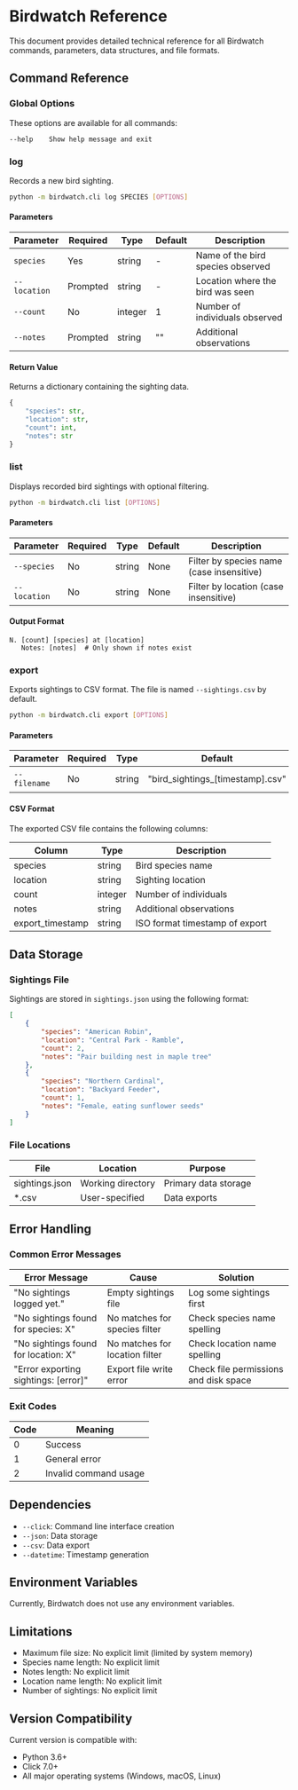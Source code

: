 # Birdwatch Reference

This document provides detailed technical reference for all Birdwatch commands, parameters, data structures, and file formats.

## Command Reference

### Global Options

These options are available for all commands:

```text
--help    Show help message and exit
```

### log

Records a new bird sighting.

```bash
python -m birdwatch.cli log SPECIES [OPTIONS]
```

#### Parameters

| Parameter | Required | Type | Default | Description |
|-----------|----------|------|---------|-------------|
| `species` | Yes | string | - | Name of the bird species observed |
| `--location` | Prompted | string | - | Location where the bird was seen |
| `--count` | No | integer | 1 | Number of individuals observed |
| `--notes` | Prompted | string | "" | Additional observations |

#### Return Value

Returns a dictionary containing the sighting data.
```python
{
    "species": str,
    "location": str,
    "count": int,
    "notes": str
}
```

### list

Displays recorded bird sightings with optional filtering.

```bash
python -m birdwatch.cli list [OPTIONS]
```

#### Parameters

| Parameter | Required | Type | Default | Description |
|-----------|----------|------|---------|-------------|
| `--species` | No | string | None | Filter by species name (case insensitive) |
| `--location` | No | string | None | Filter by location (case insensitive) |

#### Output Format

```
N. [count] [species] at [location]
   Notes: [notes]  # Only shown if notes exist
```

### export

Exports sightings to CSV format. The file is named `--sightings.csv` by default.

```bash
python -m birdwatch.cli export [OPTIONS]
```

#### Parameters

| Parameter | Required | Type | Default | Description |
|-----------|----------|------|---------|-------------|
| `--filename` | No | string | "bird_sightings_[timestamp].csv" | Output filename |

#### CSV Format

The exported CSV file contains the following columns:

| Column | Type | Description |
|--------|------|-------------|
| species | string | Bird species name |
| location | string | Sighting location |
| count | integer | Number of individuals |
| notes | string | Additional observations |
| export_timestamp | string | ISO format timestamp of export |

## Data Storage

### Sightings File

Sightings are stored in `sightings.json` using the following format:

```json
[
    {
        "species": "American Robin",
        "location": "Central Park - Ramble",
        "count": 2,
        "notes": "Pair building nest in maple tree"
    },
    {
        "species": "Northern Cardinal",
        "location": "Backyard Feeder",
        "count": 1,
        "notes": "Female, eating sunflower seeds"
    }
]
```

### File Locations

| File | Location | Purpose |
|------|----------|---------|
| sightings.json | Working directory | Primary data storage |
| *.csv | User-specified | Data exports |

## Error Handling

### Common Error Messages

| Error Message | Cause | Solution |
|--------------|-------|----------|
| "No sightings logged yet." | Empty sightings file | Log some sightings first |
| "No sightings found for species: X" | No matches for species filter | Check species name spelling |
| "No sightings found for location: X" | No matches for location filter | Check location name spelling |
| "Error exporting sightings: [error]" | Export file write error | Check file permissions and disk space |

### Exit Codes

| Code | Meaning |
|------|---------|
| 0 | Success |
| 1 | General error |
| 2 | Invalid command usage |

## Dependencies

- `--click`: Command line interface creation
- `--json`: Data storage
- `--csv`: Data export
- `--datetime`: Timestamp generation

## Environment Variables

Currently, Birdwatch does not use any environment variables.

## Limitations

- Maximum file size: No explicit limit (limited by system memory)
- Species name length: No explicit limit
- Notes length: No explicit limit
- Location name length: No explicit limit
- Number of sightings: No explicit limit

## Version Compatibility

Current version is compatible with:

- Python 3.6+
- Click 7.0+
- All major operating systems (Windows, macOS, Linux)
